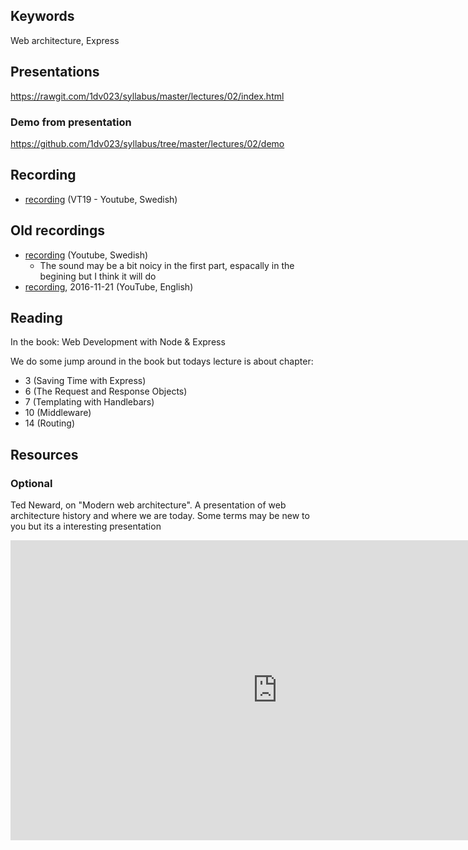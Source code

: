 ## Keywords

Web architecture, Express

## Presentations

https://rawgit.com/1dv023/syllabus/master/lectures/02/index.html

### Demo from presentation

https://github.com/1dv023/syllabus/tree/master/lectures/02/demo

## Recording
* [recording](https://youtu.be/jO-ijMblG3Y?t=662) (VT19 - Youtube, Swedish)

## Old recordings
* [recording](https://youtu.be/knRFMt4Srl8?list=PLWl8eY9vSb6j4JpgW9_ZAVmfd-z9qkORK) (Youtube, Swedish)
  * The sound may be a bit noicy in the first part, espacally in the begining but I think it will do  
* [recording](https://youtu.be/YQJEIkPCQVI), 2016-11-21 (YouTube, English)
 
## Reading

In the book: Web Development with Node & Express

We do some jump around in the book but todays lecture is about chapter: 

* 3 (Saving Time with Express)
* 6 (The Request and Response Objects)
* 7 (Templating with Handlebars)
* 10 (Middleware)
* 14 (Routing)

## Resources

### Optional

Ted Neward, on "Modern web architecture". A presentation of web architecture history and where we are today.
Some terms may be new to you but its a interesting presentation
<iframe width="854" height="480" src="https://www.youtube.com/embed/7ujN5hwhfrs" frameborder="0" allowfullscreen></iframe>
